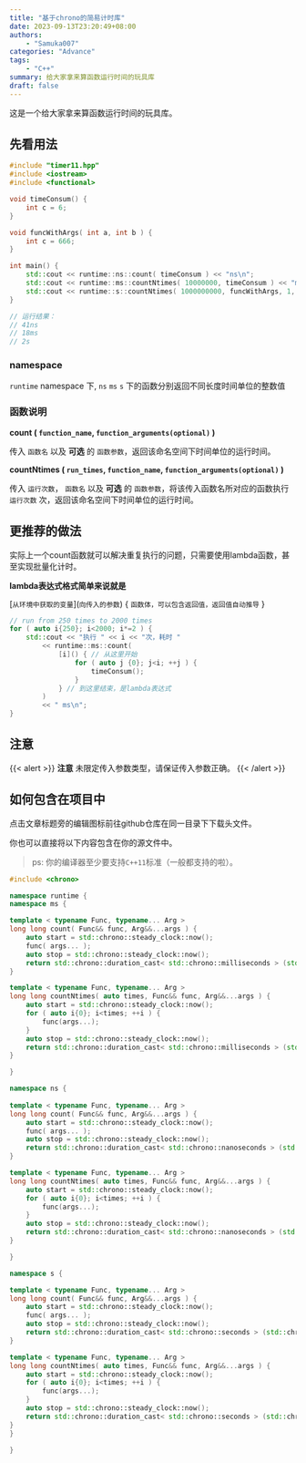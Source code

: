 ```yaml
---
title: "基于chrono的简易计时库"
date: 2023-09-13T23:20:49+08:00
authors: 
    - "Samuka007"
categories: "Advance"
tags:
    - "C++"
summary: 给大家拿来算函数运行时间的玩具库
draft: false
---
```

这是一个给大家拿来算函数运行时间的玩具库。

## 先看用法

```c++
#include "timer11.hpp"
#include <iostream>
#include <functional>

void timeConsum() {
    int c = 6;
}

void funcWithArgs( int a, int b ) {
    int c = 666;
}

int main() {
    std::cout << runtime::ns::count( timeConsum ) << "ns\n";
    std::cout << runtime::ms::countNtimes( 10000000, timeConsum ) << "ms\n";
    std::cout << runtime::s::countNtimes( 1000000000, funcWithArgs, 1, 2 ) << "s\n";
}

// 运行结果：
// 41ns
// 18ms
// 2s
```

### namespace

`runtime` namespace 下, `ns` `ms` `s` 下的函数分别返回不同长度时间单位的整数值

### 函数说明

**count ( `function_name`, `function_arguments(optional)` )**

传入 `函数名` 以及 **可选** 的 `函数参数`，返回该命名空间下时间单位的运行时间。

**countNtimes ( `run_times`, `function_name`, `function_arguments(optional)` )**

传入 `运行次数`， `函数名` 以及 **可选** 的 `函数参数`，将该传入函数名所对应的函数执行 `运行次数` 次，返回该命名空间下时间单位的运行时间。

## 更推荐的做法

实际上一个count函数就可以解决重复执行的问题，只需要使用lambda函数，甚至实现批量化计时。

**lambda表达式格式简单来说就是**

\[`从环境中获取的变量`\]\(`向传入的参数`\) \{ `函数体，可以包含返回值，返回值自动推导` \}

```c++
// run from 250 times to 2000 times
for ( auto i{250}; i<2000; i*=2 ) {
    std::cout << "执行 " << i << "次，耗时 "
        << runtime::ms::count(
            [i]() { // 从这里开始
                for ( auto j {0}; j<i; ++j ) {  
                    timeConsum();               
                }                               
            } // 到这里结束，是lambda表达式
        ) 
        << " ms\n";
}
```

## 注意

{{< alert >}}
**注意** 未限定传入参数类型，请保证传入参数正确。
{{< /alert >}}

## 如何包含在项目中

点击文章标题旁的编辑图标前往github仓库在同一目录下下载头文件。

你也可以直接将以下内容包含在你的源文件中。

> ps: 你的编译器至少要支持`C++11`标准（一般都支持的啦）。

```c++
#include <chrono>

namespace runtime {
namespace ms {

template < typename Func, typename... Arg >
long long count( Func&& func, Arg&&...args ) {
    auto start = std::chrono::steady_clock::now();
    func( args... );
    auto stop = std::chrono::steady_clock::now();
    return std::chrono::duration_cast< std::chrono::milliseconds > (std::chrono::steady_clock::now() - start).count();
}

template < typename Func, typename... Arg >
long long countNtimes( auto times, Func&& func, Arg&&...args ) {
    auto start = std::chrono::steady_clock::now();
    for ( auto i{0}; i<times; ++i ) {
        func(args...);
    }
    auto stop = std::chrono::steady_clock::now();
    return std::chrono::duration_cast< std::chrono::milliseconds > (std::chrono::steady_clock::now() - start).count();
}

}

namespace ns {
    
template < typename Func, typename... Arg >
long long count( Func&& func, Arg&&...args ) {
    auto start = std::chrono::steady_clock::now();
    func( args... );
    auto stop = std::chrono::steady_clock::now();
    return std::chrono::duration_cast< std::chrono::nanoseconds > (std::chrono::steady_clock::now() - start).count();
}

template < typename Func, typename... Arg >
long long countNtimes( auto times, Func&& func, Arg&&...args ) {
    auto start = std::chrono::steady_clock::now();
    for ( auto i{0}; i<times; ++i ) {
        func(args...);
    }
    auto stop = std::chrono::steady_clock::now();
    return std::chrono::duration_cast< std::chrono::nanoseconds > (std::chrono::steady_clock::now() - start).count();
}

}

namespace s {

template < typename Func, typename... Arg >
long long count( Func&& func, Arg&&...args ) {
    auto start = std::chrono::steady_clock::now();
    func( args... );
    auto stop = std::chrono::steady_clock::now();
    return std::chrono::duration_cast< std::chrono::seconds > (std::chrono::steady_clock::now() - start).count();
}

template < typename Func, typename... Arg >
long long countNtimes( auto times, Func&& func, Arg&&...args ) {
    auto start = std::chrono::steady_clock::now();
    for ( auto i{0}; i<times; ++i ) {
        func(args...);
    }
    auto stop = std::chrono::steady_clock::now();
    return std::chrono::duration_cast< std::chrono::seconds > (std::chrono::steady_clock::now() - start).count();
}
}

}
```
